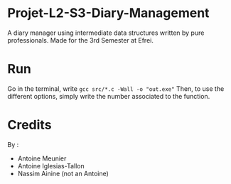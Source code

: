 # Projet-L2-S3-Diary-Management
A diary manager using intermediate data structures written by pure professionals.
Made for the 3rd Semester at Efrei.

# Run
Go in the terminal, write `gcc src/*.c -Wall -o "out.exe"`
Then, to use the different options, simply write the number associated to the function.

# Credits
By :
- Antoine Meunier
- Antoine Iglesias-Tallon
- Nassim Ainine (not an Antoine)